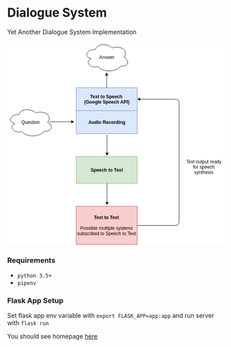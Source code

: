 # Dialogue System

Yet Another Dialogue System Implementation

<p align="center">
  <img src="docs/diagram.png" alt="System diagram" />
</p>

### Requirements

* `python 3.5+`
* `pipenv`

### Flask App Setup

Set flask app env variable with `export FLASK_APP=app:app` and run server with `flask run`

You should see homepage [here](http://localhost:5000)
